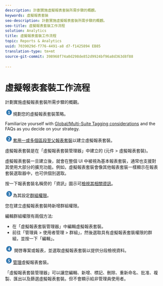 ```yaml
---
description: 計劃實施虛擬報表套裝所需步驟的概觀。
keywords: 虛擬報表套裝
seo-description: 計劃實施虛擬報表套裝所需步驟的概觀。
seo-title: 虛擬報表套裝工作流程
solution: Analytics
title: 虛擬報表套裝工作流程
topic: Reports & Analytics
uuid: 7039029d-f776-4491-a8 d7-f1425894 EB85
translation-type: tm+mt
source-git-commit: 398968f74a0d298de852d9924bf96a8d363d8f88

---
```



# 虛擬報表套裝工作流程

計劃實施虛擬報表套裝所需步驟的概觀。

![](assets/step1_icon.png)規劃您的虛擬報表套裝策略。

Familiarize yourself with [Global/Multi-Suite Tagging considerations](../../../components/vrs/vrs-considerations.md#concept_3DC65B7C9CA74C4AB291B7673E8B34B8) and the FAQs as you decide on your strategy.

![](assets/step2_icon.png)[套用一或多個區段至父報表套裝](../../../components/vrs/c-workflow-vrs/vrs-create.md#concept_442D6A63FE814CB6BA33016493AAB05A)以建立虛擬報表套裝。

虛擬報表套裝是在「虛擬報表套裝管理器」中建立的 (元件 &gt; 虛擬報表套裝)。

虛擬報表套裝一旦建立後，就會在整個 UI 中被視為基本報表套裝，通常也支援對其使用大部分的擴充功能。例如，虛擬報表套裝會像其他報表套裝一樣顯示在報表套裝選取器中，也可供個別選取。

按一下報表套裝名稱旁的「資訊」圖示可[檢視其相關資訊](../../../components/vrs/c-workflow-vrs/vrs-view.md#concept_6B3069E5E3ED4F9FA33165FBEA6CA31A)。

![](assets/step3_icon.png)為其設定[群組權限](../../../components/vrs/c-workflow-vrs/vrs-create.md#concept_442D6A63FE814CB6BA33016493AAB05A)。

您在建立虛擬報表套裝時新增群組權限。

編輯群組權限有兩個方法:

* 在「虛擬報表套裝管理器」中編輯虛擬報表套裝。
* 前往「管理員 &gt; 使用者管理 &gt; 群組」，然後選取具有虛擬報表套裝權限的群組，並按一下「編輯」。

![](assets/step4_icon.png) 開啓專案或報表，並選取虛擬報表套裝以提供分段檢視資料。

![](assets/step5_icon.png)[管理](../../../components/vrs/c-workflow-vrs/vrs-manage.md#concept_8742A82D16014E5D9D361A4F045C49FE)虛擬報表套裝。

「虛擬報表套裝管理器」可以讓您編輯、新增、標記、刪除、重新命名、批准、複製、匯出以及篩選虛擬報表套裝。但不會顯示給非管理員使用者。